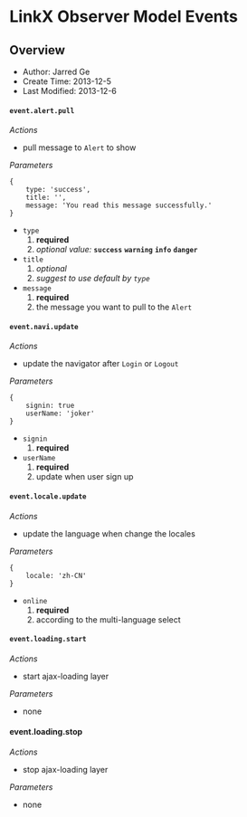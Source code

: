 LinkX Observer Model Events
===========================

## Overview
* Author: Jarred Ge
* Create Time: 2013-12-5
* Last Modified: 2013-12-6


#### `event.alert.pull`

*Actions*

* pull message to `Alert` to show

*Parameters*

    {
        type: 'success',
        title: '',
        message: 'You read this message successfully.'
    }

* `type`
    1. **required**
    2. *optional value:* **`success`** **`warning`** **`info`** **`danger`**
* `title`
    1. *optional*
    2. *suggest to use default by `type`*
* `message`
    1. **required**
    2. the message you want to pull to the `Alert`


#### `event.navi.update`

*Actions*

* update the navigator after `Login` or `Logout`

*Parameters*

    {
        signin: true
        userName: 'joker'
    }

* `signin `
    1. **required**
* `userName`
    1. **required**
    2. update when user sign up


#### `event.locale.update`

*Actions*

* update the language when change the locales

*Parameters*

    {
        locale: 'zh-CN'
    }

* `online `
    1. **required**
    2. according to the multi-language select


#### `event.loading.start`

*Actions*

* start ajax-loading layer

*Parameters*

* none


#### event.loading.stop

*Actions*

* stop ajax-loading layer

*Parameters*

* none
